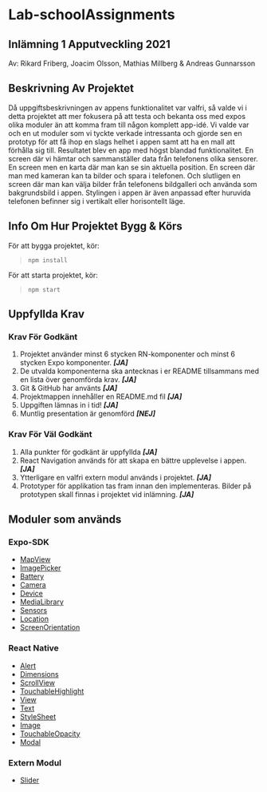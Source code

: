 # Lab-schoolAssignments

## Inlämning 1 Apputveckling 2021

Av: Rikard Friberg, Joacim Olsson, Mathias Millberg & Andreas Gunnarsson

## Beskrivning Av Projektet

Då uppgiftsbeskrivningen av appens funktionalitet var valfri, så valde vi i detta projektet att mer fokusera på att testa och bekanta oss med expos olika moduler än att komma fram till någon komplett app-idé.
Vi valde var och en ut moduler som vi tyckte verkade intressanta och gjorde sen en prototyp för att få ihop en slags helhet i appen samt att ha en mall att förhålla sig till.
Resultatet blev en app med högst blandad funktionalitet.
En screen där vi hämtar och sammanställer data från telefonens olika sensorer.
En screen men en karta där man kan se sin aktuella position.
En screen där man med kameran kan ta bilder och spara i telefonen.
Och slutligen en screen där man kan välja bilder från telefonens bildgalleri och använda som bakgrundsbild i appen.
Stylingen i appen är även anpassad efter huruvida telefonen befinner sig i vertikalt eller horisontellt läge.

## Info Om Hur Projektet Bygg & Körs

För att bygga projektet, kör:
> `npm install`

För att starta projektet, kör:
> `npm start`

## Uppfyllda Krav

### Krav För Godkänt

1. Projektet använder minst 6 stycken RN-komponenter och minst 6 stycken Expo komponenter. ***[JA]***
2. De utvalda komponenterna ska antecknas i er README tillsammans med en lista över genomförda krav. ***[JA]***
3. Git & GitHub har använts ***[JA]***
4. Projektmappen innehåller en README.md fil  ***[JA]***
5. Uppgiften lämnas in i tid! ***[JA]***
6. Muntlig presentation är genomförd ***[NEJ]***

### Krav För Väl Godkänt

1. Alla punkter för godkänt är uppfyllda ***[JA]***
2. React Navigation används för att skapa en bättre upplevelse i appen. ***[JA]***
3. Ytterligare en valfri extern modul används i projektet. ***[JA]***
4. Prototyper för applikation tas fram innan den implementeras. Bilder på prototypen skall finnas i projektet vid inlämning. ***[JA]***

## Moduler som används

### Expo-SDK

- [MapView](https://docs.expo.dev/versions/v42.0.0/sdk/map-view/)
- [ImagePicker](https://docs.expo.dev/versions/v42.0.0/sdk/imagepicker/)
- [Battery](https://docs.expo.dev/versions/v42.0.0/sdk/Battery/)
- [Camera](https://docs.expo.dev/versions/v42.0.0/sdk/camera/)
- [Device](https://docs.expo.dev/versions/v42.0.0/sdk/device/)
- [MediaLibrary](https://docs.expo.dev/versions/v42.0.0/sdk/media-library/)
- [Sensors](https://docs.expo.dev/versions/v42.0.0/sdk/sensors/)
- [Location](https://docs.expo.dev/versions/v42.0.0/sdk/location/)
- [ScreenOrientation](https://docs.expo.dev/versions/v42.0.0/sdk/screenorientation/)

### React Native

- [Alert](https://docs.expo.dev/versions/v42.0.0/react-native/alert/)
- [Dimensions](https://docs.expo.dev/versions/v42.0.0/react-native/dimensions/)
- [ScrollView](https://docs.expo.dev/versions/v42.0.0/react-native/scrollview/)
- [TouchableHighlight](https://docs.expo.dev/versions/v42.0.0/react-native/touchablehighlight/)
- [View](https://docs.expo.dev/versions/v42.0.0/react-native/view/)
- [Text](https://docs.expo.dev/versions/v42.0.0/react-native/text/)
- [StyleSheet](https://docs.expo.dev/versions/v42.0.0/react-native/stylesheet/)
- [Image](https://docs.expo.dev/versions/v42.0.0/react-native/image/)
- [TouchableOpacity](https://docs.expo.dev/versions/v42.0.0/react-native/touchableopacity/)
- [Modal](https://docs.expo.dev/versions/v42.0.0/react-native/modal/)

### Extern Modul

- [Slider](https://github.com/callstack/react-native-slider)
